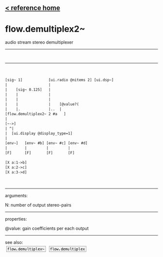 [< reference home](ceammc_lib.html)
---

# flow.demultiplex2~


audio stream stereo demultiplexer

---

<br>


---


```


[sig~ 1]            [ui.radio @nitems 2] [ui.dsp~]
|                   |
|    [sig~ 0.125]   |
|    |              |
|    |              |
|    |              |    [@value?(
|    |.             |..  |
[flow.demultiplex2~ 2 #a   ]
|
[~->]
| ^|
|  [ui.display @display_type=1]
|
[env~]   [env~ #b] [env~ #c] [env~ #d]
|        |         |         |
[F]      [F]       [F]       [F]

[X a:1->b]
[X a:2->c]
[X a:3->d]

            
```

---
arguments:

N: number of output
            stereo-pairs<br>

---
properties:

@value: gain coefficients per each
            output<br>

---
see also:<br>
[![flow.demultiplex~](img/object_flow.demultiplex~.png)](flow.demultiplex~.html)
[![flow.demultiplex](img/object_flow.demultiplex.png)](flow.demultiplex.html)
